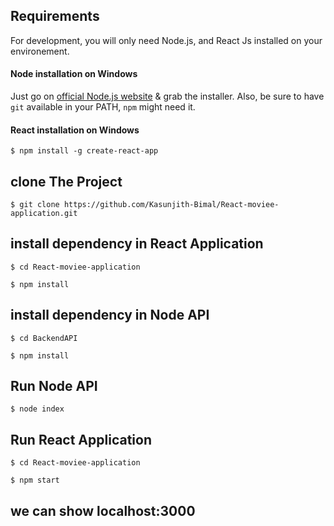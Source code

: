 ## Requirements

For development, you will only need Node.js, and React Js installed on your environement.

#### Node installation on Windows

Just go on [official Node.js website](http://nodejs.org/) & grab the installer.
Also, be sure to have `git` available in your PATH, `npm` might need it.

#### React  installation on Windows
```
$ npm install -g create-react-app
```

## clone The Project 
```
$ git clone https://github.com/Kasunjith-Bimal/React-moviee-application.git
```
## install dependency in React Application 
```
$ cd React-moviee-application
```
```
$ npm install
```
## install dependency in Node API
```
$ cd BackendAPI
```
```
$ npm install
```

## Run Node API 
```
$ node index 
```

## Run React Application 
```
$ cd React-moviee-application
```
```
$ npm start 
```
## we can show localhost:3000
